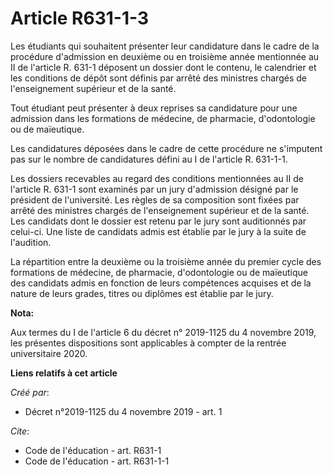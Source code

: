 # Article R631-1-3

Les étudiants qui souhaitent présenter leur candidature dans le cadre de la procédure d'admission en deuxième ou en troisième
année mentionnée au II de l'article R. 631-1 déposent un dossier dont le contenu, le calendrier et les conditions de dépôt
sont définis par arrêté des ministres chargés de l'enseignement supérieur et de la santé. 

Tout étudiant peut présenter à deux reprises sa candidature pour une admission dans les formations de médecine, de pharmacie,
d'odontologie ou de maïeutique. 

Les candidatures déposées dans le cadre de cette procédure ne s'imputent pas sur le nombre de candidatures défini au I de
l'article R. 631-1-1. 

Les dossiers recevables au regard des conditions mentionnées au II de l'article R. 631-1 sont examinés par un jury
d'admission désigné par le président de l'université. Les règles de sa composition sont fixées par arrêté des ministres
chargés de l'enseignement supérieur et de la santé. Les candidats dont le dossier est retenu par le jury sont auditionnés par
celui-ci. Une liste de candidats admis est établie par le jury à la suite de l'audition. 

La répartition entre la deuxième ou la troisième année du premier cycle des formations de médecine, de pharmacie,
d'odontologie ou de maïeutique des candidats admis en fonction de leurs compétences acquises et de la nature de leurs grades,
titres ou diplômes est établie par le jury.

**Nota:**

Aux termes du I de l'article 6 du décret n° 2019-1125 du 4 novembre 2019, les présentes dispositions sont applicables à
compter de la rentrée universitaire 2020.

**Liens relatifs à cet article**

_Créé par_:

  - Décret n°2019-1125 du 4 novembre 2019 - art. 1

_Cite_:

  - Code de l'éducation - art. R631-1
  - Code de l'éducation - art. R631-1-1
